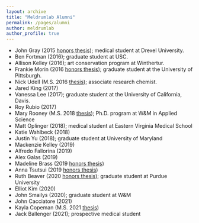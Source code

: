 ```yaml
---
layout: archive
title: "Meldrumlab Alumni"
permalink: /pages/alumni
author: meldrumlab
author_profile: true
---
```


- John Gray (2015 [honors thesis](https://scholarworks.wm.edu/honorstheses/132)); medical student at Drexel University.
- Ben Fortman (2016); graduate student at USC.
- Allison Kelley (2016); art conservation program at Winthertur.
- Frankie Morin (2016 [honors thesis](http://scholarworks.wm.edu/honorstheses/924)); graduate student at the University of Pittsburgh.
- Nick Udell (M.S. 2016 [thesis](http://scholarworks.wm.edu/etd/1499449865)); associate research chemist.
- Jared King (2017)
- Vanessa Lee (2017); graduate student at the University of California, Davis.
- Roy Rubio (2017)
- Mary Rooney (M.S. 2018 [thesis](http://scholarworks.wm.edu/etd/1530192815)); Ph.D. program at W&M in Applied Science
- Matt Oplinger (2018); medical student at Eastern Virginia Medical School
- Katie Wahlbeck (2018)
- Justin Yu (2018); graduate student at University of Maryland
- Mackenzie Kelley (2019)
- Alfredo Fallorina (2019)
- Alex Galas (2019)
- Madeline Brass (2019 [honors thesis](http://scholarworks.wm.edu/honorstheses/1426))
- Anna Tsutsui (2019 [honors thesis](http://scholarworks.wm.edu/honorstheses/1324))
- Ruth Beaver (2020 [honors thesis](http://scholarworks.wm.edu/honorstheses/1449)); graduate student at Purdue University
- Elliot Kim (2020)
- John Smailys (2020); graduate student at W&M
- John Cacciatore (2021)
- Kayla Copeman (M.S. 2021 [thesis](http://scholarworks.wm.edu/etd/1627047854))
- Jack Ballenger (2021); prospective medical student
